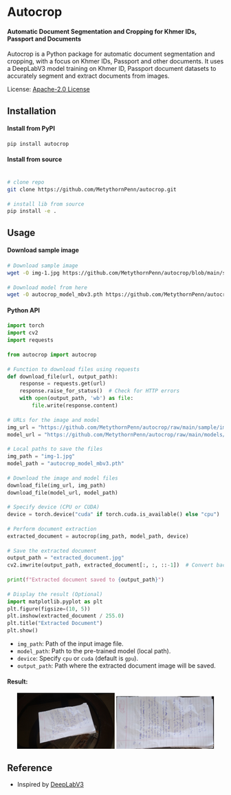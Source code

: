 # Autocrop

#### Automatic Document Segmentation and Cropping for Khmer IDs, Passport and Documents

Autocrop is a Python package for automatic document segmentation and cropping, with a focus on Khmer IDs, Passport and other documents. It uses a DeepLabV3 model training on Khmer ID, Passport document datasets to accurately segment and extract documents from images.

License: [Apache-2.0 License](https://github.com/MetythornPenn/sdab/blob/main/LICENSE)

## Installation

#### Install from PyPI
```sh
pip install autocrop
```

#### Install from source

```sh

# clone repo 
git clone https://github.com/MetythornPenn/autocrop.git

# install lib from source
pip install -e .
```

## Usage

#### Download sample image

```bash
# Download sample image
wget -O img-1.jpg https://github.com/MetythornPenn/autocrop/blob/main/sample/img-1.jpg

# Download model from here
wget -O autocrop_model_mbv3.pth https://github.com/MetythornPenn/autocrop/blob/main/models/autocrop_model_mbv3.pth

```

#### Python API

```python
import torch
import cv2
import requests

from autocrop import autocrop

# Function to download files using requests
def download_file(url, output_path):
    response = requests.get(url)
    response.raise_for_status()  # Check for HTTP errors
    with open(output_path, 'wb') as file:
        file.write(response.content)

# URLs for the image and model
img_url = "https://github.com/MetythornPenn/autocrop/raw/main/sample/img-1.jpg"
model_url = "https://github.com/MetythornPenn/autocrop/raw/main/models/autocrop_model_mbv3.pth"

# Local paths to save the files
img_path = "img-1.jpg"
model_path = "autocrop_model_mbv3.pth"

# Download the image and model files
download_file(img_url, img_path)
download_file(model_url, model_path)

# Specify device (CPU or CUDA)
device = torch.device("cuda" if torch.cuda.is_available() else "cpu")

# Perform document extraction
extracted_document = autocrop(img_path, model_path, device)

# Save the extracted document
output_path = "extracted_document.jpg"
cv2.imwrite(output_path, extracted_document[:, :, ::-1])  # Convert back to BGR for saving

print(f"Extracted document saved to {output_path}")

# Display the result (Optional)
import matplotlib.pyplot as plt
plt.figure(figsize=(10, 5))
plt.imshow(extracted_document / 255.0)
plt.title("Extracted Document")
plt.show()


```

- `img_path`: Path of the input image file.
- `model_path`: Path to the pre-trained model (local path).
- `device`: Specify `cpu` or `cuda` (default is `gpu`).
- `output_path`: Path where the extracted document image will be saved.

#### Result:

<p align="center">
  <img src="sample/img-1.jpg" alt="Left Image" width="45%">
  <img src="extracted_document.jpg" alt="Right Image" width="45%">
</p>



## Reference 
- Inspired by [DeepLabV3](https://paperswithcode.com/method/deeplabv3)